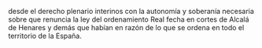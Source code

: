 desde el derecho plenario interinos con la autonomía y soberanía necesaria sobre que renuncia la ley del ordenamiento Real fecha en cortes de Alcalá de Henares y demás que habían en razón de lo que se ordena en todo el territorio de la España.
